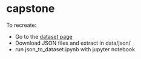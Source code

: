 # capstone

To recreate:
- Go to the [dataset page](http://times.cs.uiuc.edu/~wang296/Data/)
- Download JSON files and extract in data/json/
- run json_to_dataset.ipynb with jupyter notebook 